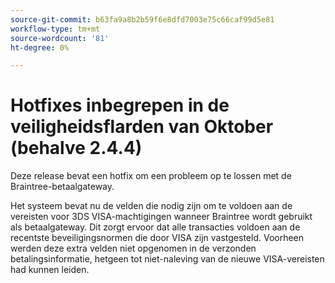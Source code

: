 ```yaml
---
source-git-commit: b63fa9a8b2b59f6e8dfd7003e75c66caf99d5e81
workflow-type: tm+mt
source-wordcount: '81'
ht-degree: 0%

---
```

# Hotfixes inbegrepen in de veiligheidsflarden van Oktober (behalve 2.4.4)

Deze release bevat een hotfix om een probleem op te lossen met de Braintree-betaalgateway.

Het systeem bevat nu de velden die nodig zijn om te voldoen aan de vereisten voor 3DS VISA-machtigingen wanneer Braintree wordt gebruikt als betaalgateway. Dit zorgt ervoor dat alle transacties voldoen aan de recentste beveiligingsnormen die door VISA zijn vastgesteld. Voorheen werden deze extra velden niet opgenomen in de verzonden betalingsinformatie, hetgeen tot niet-naleving van de nieuwe VISA-vereisten had kunnen leiden.

<!--
BUNDLE-3360
-->